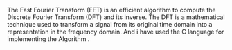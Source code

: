 The Fast Fourier Transform (FFT) is an efficient algorithm to compute the Discrete Fourier Transform (DFT) and its inverse. The DFT is a mathematical technique used to transform a signal from its original time domain into a representation in the frequency domain. And i have used the C language for implementing the Algorithm  .
